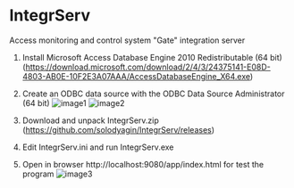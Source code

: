 # IntegrServ
Access monitoring and control system "Gate" integration server

1. Install Microsoft Access Database Engine 2010 Redistributable (64 bit) (https://download.microsoft.com/download/2/4/3/24375141-E08D-4803-AB0E-10F2E3A07AAA/AccessDatabaseEngine_X64.exe)

2. Create an ODBC data source with the ODBC Data Source Administrator (64 bit)
![image1](https://user-images.githubusercontent.com/4740535/102286874-40124100-3f4a-11eb-8d5a-fdfaba89fc1e.png)
![image2](https://user-images.githubusercontent.com/4740535/102286906-4e605d00-3f4a-11eb-84a4-0f6a8d035315.png)

3. Download and unpack IntegrServ.zip (https://github.com/solodyagin/IntegrServ/releases)

4. Edit IntegrServ.ini and run IntegrServ.exe

5. Open in browser http://localhost:9080/app/index.html for test the program
![image3](https://user-images.githubusercontent.com/4740535/102287386-65537f00-3f4b-11eb-8e54-bf8115934958.png)
